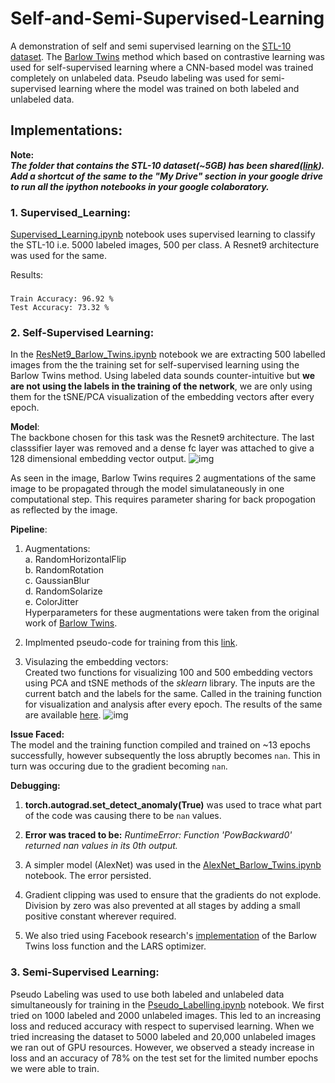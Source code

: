 # Self-and-Semi-Supervised-Learning
A demonstration of self and semi supervised learning on the [STL-10 dataset](https://cs.stanford.edu/~acoates/stl10/). The [Barlow Twins](https://arxiv.org/abs/2103.03230) method which based on contrastive learning was used for self-supervised learning where a CNN-based model was trained completely on unlabeled data. Pseudo labeling was used for semi-supervised learning where the model was trained on both labeled and unlabeled data.

## Implementations:
**Note:**<br>
***The folder that contains the STL-10 dataset(~5GB) has been shared([link](https://drive.google.com/drive/folders/1eYHHjeDKr8SFjjxcnAtumztYlL4PIJ2a?usp=sharing)). Add a shortcut of the same to the "My Drive" section in your google drive to run all the ipython notebooks in your google colaboratory.***

### 1. Supervised_Learning:<br>
[Supervised_Learning.ipynb]((Supervised_Learning.ipynb)) notebook uses supervised learning to classify the STL-10 i.e. 5000 labeled images, 500 per class. A Resnet9 architecture was used for the same. 

Results: 
### 
    Train Accuracy: 96.92 %
    Test Accuracy: 73.32 %


### 2. Self-Supervised Learning:<br>
In the [ResNet9_Barlow_Twins.ipynb](ResNet9_Barlow_Twins.ipynb) notebook we are extracting 500 labelled images from the the training set for self-supervised learning using the Barlow Twins method. Using labeled data sounds counter-intuitive but **we are not using the labels in the training of the network**, we are only using them for the tSNE/PCA visualization of the embedding vectors after every epoch. 

**Model**:<br>
The backbone chosen for this task was the Resnet9 architecture. The last classsifier layer was removed and a dense fc layer was attached to give a 128 dimensional embedding vector output. 
![img](model_torchviz.png)

As seen in the image, Barlow Twins requires 2 augmentations of the same image to be propagated through the model simulataneously in one computational step. This requires parameter sharing for back propogation as reflected by the image.

**Pipeline**:<br>
1. Augmentations:<br>
    a. RandomHorizontalFlip<br>
    b. RandomRotation<br>
    c. GaussianBlur<br>
    d. RandomSolarize<br>
    e. ColorJitter<br>
    Hyperparameters for these augmentations were taken from the original work of [Barlow Twins](https://arxiv.org/abs/2103.03230).

2. Implmented pseudo-code for training from this [link](https://lilianweng.github.io/lil-log/2021/05/31/contrastive-representation-learning.html#parallel-augmentation).

3. Visulazing the embedding vectors:<br>
Created two functions for visualizing 100 and 500 embedding vectors using PCA and tSNE methods of the *sklearn* library. The inputs are the current batch and the labels for the same. Called in the training function for visualization and analysis after every epoch. The results of the same are available [here](Results/Self_supervised).
![img](Results/Self_supervised/Trial_1_epochs_13_nan_lr_0.001_batch_64_train_500/TSNE_Output_Epoch_12.png)

**Issue Faced:**<br>
The model and the training function compiled and trained on ~13 epochs successfully, however subsequently the loss abruptly becomes ```nan```. This in turn was occuring due to the gradient becoming ```nan```.

**Debugging:**<br>

1. **torch.autograd.set_detect_anomaly(True)** was used to trace what part of the code was causing there to be ```nan``` values.

2. **Error was traced to be:** *RuntimeError: Function 'PowBackward0' returned nan values in its 0th output.*

3. A simpler model (AlexNet) was used in the [AlexNet_Barlow_Twins.ipynb](AlexNet_Barlow_Twins.ipynb) notebook. The error persisted.

4. Gradient clipping was used to ensure that the gradients do not explode. Division by zero was also prevented at all stages by adding a small positive constant wherever required.

5. We also tried using Facebook research's [implementation](https://github.com/facebookresearch/barlowtwins) of the Barlow Twins loss function and the LARS optimizer.

### 3. Semi-Supervised Learning:<br>
Pseudo Labeling was used to use both labeled and unlabeled data simultaneously for training in the [Pseudo_Labelling.ipynb](Pseudo_Labelling.ipynb) notebook. We first tried on 1000 labeled and 2000 unlabeled images. This led to an increasing loss and reduced accuracy with respect to supervised learning. When we tried increasing the dataset to 5000 labeled and 20,000 unlabeled images we ran out of GPU resources.
However, we observed a steady increase in loss and an accuracy of 78% on the test set for the limited number epochs we were able to train.
